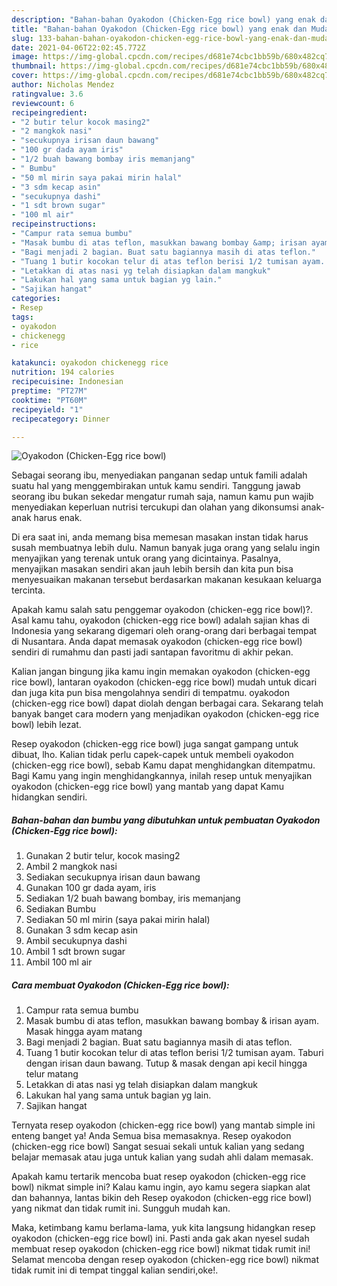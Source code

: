 ```yaml
---
description: "Bahan-bahan Oyakodon (Chicken-Egg rice bowl) yang enak dan Mudah Dibuat"
title: "Bahan-bahan Oyakodon (Chicken-Egg rice bowl) yang enak dan Mudah Dibuat"
slug: 133-bahan-bahan-oyakodon-chicken-egg-rice-bowl-yang-enak-dan-mudah-dibuat
date: 2021-04-06T22:02:45.772Z
image: https://img-global.cpcdn.com/recipes/d681e74cbc1bb59b/680x482cq70/oyakodon-chicken-egg-rice-bowl-foto-resep-utama.jpg
thumbnail: https://img-global.cpcdn.com/recipes/d681e74cbc1bb59b/680x482cq70/oyakodon-chicken-egg-rice-bowl-foto-resep-utama.jpg
cover: https://img-global.cpcdn.com/recipes/d681e74cbc1bb59b/680x482cq70/oyakodon-chicken-egg-rice-bowl-foto-resep-utama.jpg
author: Nicholas Mendez
ratingvalue: 3.6
reviewcount: 6
recipeingredient:
- "2 butir telur kocok masing2"
- "2 mangkok nasi"
- "secukupnya irisan daun bawang"
- "100 gr dada ayam iris"
- "1/2 buah bawang bombay iris memanjang"
- " Bumbu"
- "50 ml mirin saya pakai mirin halal"
- "3 sdm kecap asin"
- "secukupnya dashi"
- "1 sdt brown sugar"
- "100 ml air"
recipeinstructions:
- "Campur rata semua bumbu"
- "Masak bumbu di atas teflon, masukkan bawang bombay &amp; irisan ayam. Masak hingga ayam matang"
- "Bagi menjadi 2 bagian. Buat satu bagiannya masih di atas teflon."
- "Tuang 1 butir kocokan telur di atas teflon berisi 1/2 tumisan ayam. Taburi dengan irisan daun bawang. Tutup &amp; masak dengan api kecil hingga telur matang"
- "Letakkan di atas nasi yg telah disiapkan dalam mangkuk"
- "Lakukan hal yang sama untuk bagian yg lain."
- "Sajikan hangat"
categories:
- Resep
tags:
- oyakodon
- chickenegg
- rice

katakunci: oyakodon chickenegg rice 
nutrition: 194 calories
recipecuisine: Indonesian
preptime: "PT27M"
cooktime: "PT60M"
recipeyield: "1"
recipecategory: Dinner

---
```



![Oyakodon (Chicken-Egg rice bowl)](https://img-global.cpcdn.com/recipes/d681e74cbc1bb59b/680x482cq70/oyakodon-chicken-egg-rice-bowl-foto-resep-utama.jpg)

Sebagai seorang ibu, menyediakan panganan sedap untuk famili adalah suatu hal yang menggembirakan untuk kamu sendiri. Tanggung jawab seorang ibu bukan sekedar mengatur rumah saja, namun kamu pun wajib menyediakan keperluan nutrisi tercukupi dan olahan yang dikonsumsi anak-anak harus enak.

Di era  saat ini, anda memang bisa memesan masakan instan tidak harus susah membuatnya lebih dulu. Namun banyak juga orang yang selalu ingin menyajikan yang terenak untuk orang yang dicintainya. Pasalnya, menyajikan masakan sendiri akan jauh lebih bersih dan kita pun bisa menyesuaikan makanan tersebut berdasarkan makanan kesukaan keluarga tercinta. 



Apakah kamu salah satu penggemar oyakodon (chicken-egg rice bowl)?. Asal kamu tahu, oyakodon (chicken-egg rice bowl) adalah sajian khas di Indonesia yang sekarang digemari oleh orang-orang dari berbagai tempat di Nusantara. Anda dapat memasak oyakodon (chicken-egg rice bowl) sendiri di rumahmu dan pasti jadi santapan favoritmu di akhir pekan.

Kalian jangan bingung jika kamu ingin memakan oyakodon (chicken-egg rice bowl), lantaran oyakodon (chicken-egg rice bowl) mudah untuk dicari dan juga kita pun bisa mengolahnya sendiri di tempatmu. oyakodon (chicken-egg rice bowl) dapat diolah dengan berbagai cara. Sekarang telah banyak banget cara modern yang menjadikan oyakodon (chicken-egg rice bowl) lebih lezat.

Resep oyakodon (chicken-egg rice bowl) juga sangat gampang untuk dibuat, lho. Kalian tidak perlu capek-capek untuk membeli oyakodon (chicken-egg rice bowl), sebab Kamu dapat menghidangkan ditempatmu. Bagi Kamu yang ingin menghidangkannya, inilah resep untuk menyajikan oyakodon (chicken-egg rice bowl) yang mantab yang dapat Kamu hidangkan sendiri.

<!--inarticleads1-->

##### Bahan-bahan dan bumbu yang dibutuhkan untuk pembuatan Oyakodon (Chicken-Egg rice bowl):

1. Gunakan 2 butir telur, kocok masing2
1. Ambil 2 mangkok nasi
1. Sediakan secukupnya irisan daun bawang
1. Gunakan 100 gr dada ayam, iris
1. Sediakan 1/2 buah bawang bombay, iris memanjang
1. Sediakan  Bumbu
1. Sediakan 50 ml mirin (saya pakai mirin halal)
1. Gunakan 3 sdm kecap asin
1. Ambil secukupnya dashi
1. Ambil 1 sdt brown sugar
1. Ambil 100 ml air




<!--inarticleads2-->

##### Cara membuat Oyakodon (Chicken-Egg rice bowl):

1. Campur rata semua bumbu
1. Masak bumbu di atas teflon, masukkan bawang bombay &amp; irisan ayam. Masak hingga ayam matang
1. Bagi menjadi 2 bagian. Buat satu bagiannya masih di atas teflon.
1. Tuang 1 butir kocokan telur di atas teflon berisi 1/2 tumisan ayam. Taburi dengan irisan daun bawang. Tutup &amp; masak dengan api kecil hingga telur matang
1. Letakkan di atas nasi yg telah disiapkan dalam mangkuk
1. Lakukan hal yang sama untuk bagian yg lain.
1. Sajikan hangat




Ternyata resep oyakodon (chicken-egg rice bowl) yang mantab simple ini enteng banget ya! Anda Semua bisa memasaknya. Resep oyakodon (chicken-egg rice bowl) Sangat sesuai sekali untuk kalian yang sedang belajar memasak atau juga untuk kalian yang sudah ahli dalam memasak.

Apakah kamu tertarik mencoba buat resep oyakodon (chicken-egg rice bowl) nikmat simple ini? Kalau kamu ingin, ayo kamu segera siapkan alat dan bahannya, lantas bikin deh Resep oyakodon (chicken-egg rice bowl) yang nikmat dan tidak rumit ini. Sungguh mudah kan. 

Maka, ketimbang kamu berlama-lama, yuk kita langsung hidangkan resep oyakodon (chicken-egg rice bowl) ini. Pasti anda gak akan nyesel sudah membuat resep oyakodon (chicken-egg rice bowl) nikmat tidak rumit ini! Selamat mencoba dengan resep oyakodon (chicken-egg rice bowl) nikmat tidak rumit ini di tempat tinggal kalian sendiri,oke!.

